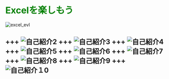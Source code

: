 # <font color="green">Excelを楽しもう</font>

![excel_evl](path/to/excel_elv.png)

+++
![自己紹介2](path/to/slide2.jpeg)
+++
![自己紹介3](path/to/slide3.jpeg)
+++
![自己紹介4](path/to/slide4.jpeg)
+++
![自己紹介5](path/to/slide5.jpeg)
+++
![自己紹介6](path/to/slide6.jpeg)
+++
![自己紹介7](path/to/slide7.jpeg)
+++
![自己紹介8](path/to/slide8.jpeg)
+++
![自己紹介9](path/to/slide9.jpeg)
+++
![自己紹介１0](path/to/slide10.jpeg)
---
